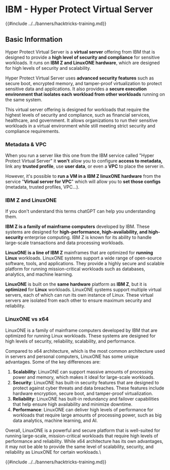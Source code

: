 # IBM - Hyper Protect Virtual Server

{{#include ../../banners/hacktricks-training.md}}

## Basic Information

Hyper Protect Virtual Server is a **virtual server** offering from IBM that is designed to provide a **high level of security and compliance** for sensitive workloads. It runs on **IBM Z and LinuxONE hardware**, which are designed for high levels of security and scalability.

Hyper Protect Virtual Server uses **advanced security features** such as secure boot, encrypted memory, and tamper-proof virtualization to protect sensitive data and applications. It also provides a **secure execution environment that isolates each workload from other workloads** running on the same system.

This virtual server offering is designed for workloads that require the highest levels of security and compliance, such as financial services, healthcare, and government. It allows organizations to run their sensitive workloads in a virtual environment while still meeting strict security and compliance requirements.

### Metadata & VPC

When you run a server like this one from the IBM service called "Hyper Protect Virtual Server" it **won't** allow you to configure **access to metadata,** link any **trusted profile**, use **user data**, or even a **VPC** to place the server in.

However, it's possible to **run a VM in a IBM Z linuxONE hardware** from the service "**Virtual server for VPC**" which will allow you to **set those configs** (metadata, trusted profiles, VPC...).

### IBM Z and LinuxONE

If you don't understand this terms chatGPT can help you understanding them.

**IBM Z is a family of mainframe computers** developed by IBM. These systems are designed for **high-performance, high-availability, and high-security** enterprise computing. IBM Z is known for its ability to handle large-scale transactions and data processing workloads.

**LinuxONE is a line of IBM Z** mainframes that are optimized for **running Linux** workloads. LinuxONE systems support a wide range of open-source software, tools, and applications. They provide a highly secure and scalable platform for running mission-critical workloads such as databases, analytics, and machine learning.

**LinuxONE** is built on the **same hardware** platform as **IBM Z**, but it is **optimized** for **Linux** workloads. LinuxONE systems support multiple virtual servers, each of which can run its own instance of Linux. These virtual servers are isolated from each other to ensure maximum security and reliability.

### LinuxONE vs x64

LinuxONE is a family of mainframe computers developed by IBM that are optimized for running Linux workloads. These systems are designed for high levels of security, reliability, scalability, and performance.

Compared to x64 architecture, which is the most common architecture used in servers and personal computers, LinuxONE has some unique advantages. Some of the key differences are:

1. **Scalability**: LinuxONE can support massive amounts of processing power and memory, which makes it ideal for large-scale workloads.
2. **Security**: LinuxONE has built-in security features that are designed to protect against cyber threats and data breaches. These features include hardware encryption, secure boot, and tamper-proof virtualization.
3. **Reliability**: LinuxONE has built-in redundancy and failover capabilities that help ensure high availability and minimize downtime.
4. **Performance**: LinuxONE can deliver high levels of performance for workloads that require large amounts of processing power, such as big data analytics, machine learning, and AI.

Overall, LinuxONE is a powerful and secure platform that is well-suited for running large-scale, mission-critical workloads that require high levels of performance and reliability. While x64 architecture has its own advantages, it may not be able to provide the same level of scalability, security, and reliability as LinuxONE for certain workloads.\\

{{#include ../../banners/hacktricks-training.md}}
